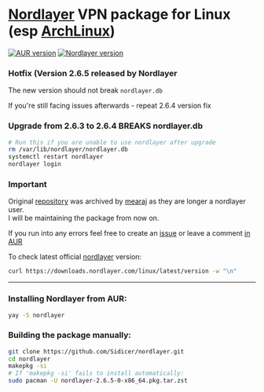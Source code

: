 # [Nordlayer](https://nordlayer.com) VPN package for Linux (esp [ArchLinux](https://archlinux.org/)) 
[![AUR version](https://img.shields.io/aur/version/nordlayer)](https://aur.archlinux.org/packages/nordlayer) [![Nordlayer version](https://img.shields.io/badge/nordlayer-2.6.5-green)](https://nordlayer.com/download/linux/)

### Hotfix (Version 2.6.5 released by Nordlayer
The new version should not break `nordlayer.db` 

If you're still facing issues afterwards - repeat 2.6.4 version fix

### Upgrade from 2.6.3 to 2.6.4 BREAKS nordlayer.db
```sh
# Run this if you are unable to use nordlayer after upgrade
rm /var/lib/nordlayer/nordlayer.db
systemctl restart nordlayer
nordlayer login
```

### Important
Original [repository](https://github.com/mearaj/nordlayer) was archived by [mearaj](https://github.com/mearaj) as they are longer a nordlayer user.<br>
I will be maintaining the package from now on.

If you run into any errors feel free to create an [issue](https://github.com/Sidicer/nordlayer/issues/new) or leave a comment [in AUR](https://aur.archlinux.org/packages/nordlayer)

To check latest official [nordlayer](https://nordlayer.com) version:
```sh
curl https://downloads.nordlayer.com/linux/latest/version -w "\n"
```
---
### Installing Nordlayer from AUR:
```sh
yay -S nordlayer
```

### Building the package manually:
```sh
git clone https://github.com/Sidicer/nordlayer.git
cd nordlayer
makepkg -si
# If 'makepkg -si' fails to install automatically:
sudo pacman -U nordlayer-2.6.5-0-x86_64.pkg.tar.zst
```
